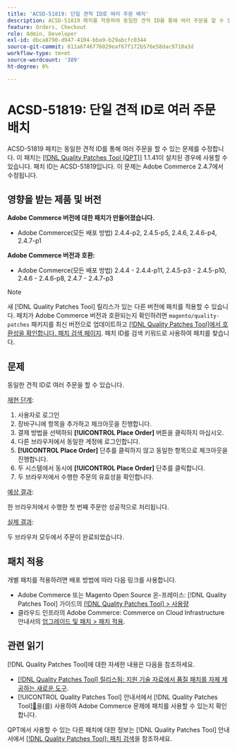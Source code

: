 ```yaml
---
title: 'ACSD-51819: 단일 견적 ID로 여러 주문 배치'
description: ACSD-51819 패치를 적용하여 동일한 견적 ID를 통해 여러 주문을 할 수 있는 Adobe Commerce 문제를 해결합니다.
feature: Orders, Checkout
role: Admin, Developer
exl-id: dbca8790-d947-4104-bba9-b29abcfc0344
source-git-commit: 011a6f46f76029eaf67f172b576e58dac9710a3d
workflow-type: tm+mt
source-wordcount: '389'
ht-degree: 0%

---
```


# ACSD-51819: 단일 견적 ID로 여러 주문 배치

ACSD-51819 패치는 동일한 견적 ID를 통해 여러 주문을 할 수 있는 문제를 수정합니다. 이 패치는 [[!DNL Quality Patches Tool (QPT)]](https://experienceleague.adobe.com/en/docs/commerce-operations/tools/quality-patches-tool/quality-patches-tool-to-self-serve-quality-patches) 1.1.41이 설치된 경우에 사용할 수 있습니다. 패치 ID는 ACSD-51819입니다. 이 문제는 Adobe Commerce 2.4.7에서 수정됩니다.

## 영향을 받는 제품 및 버전

**Adobe Commerce 버전에 대한 패치가 만들어졌습니다.**

* Adobe Commerce(모든 배포 방법) 2.4.4-p2, 2.4.5-p5, 2.4.6, 2.4.6-p4, 2.4.7-p1

**Adobe Commerce 버전과 호환:**

* Adobe Commerce(모든 배포 방법) 2.4.4 - 2.4.4-p11, 2.4.5-p3 - 2.4.5-p10, 2.4.6 - 2.4.6-p8, 2.4.7 - 2.4.7-p3

>[!NOTE]
>
>새 [!DNL Quality Patches Tool] 릴리스가 있는 다른 버전에 패치를 적용할 수 있습니다. 패치가 Adobe Commerce 버전과 호환되는지 확인하려면 `magento/quality-patches` 패키지를 최신 버전으로 업데이트하고 [[!DNL Quality Patches Tool]에서 호환성을 확인합니다. 패치 검색 페이지](https://experienceleague.adobe.com/tools/commerce-quality-patches/index.html). 패치 ID를 검색 키워드로 사용하여 패치를 찾습니다.

## 문제

동일한 견적 ID로 여러 주문을 할 수 있습니다.

<u>재현 단계</u>:

1. 사용자로 로그인
1. 장바구니에 항목을 추가하고 체크아웃을 진행합니다.
1. 결제 방법을 선택하되 **[!UICONTROL Place Order]** 버튼을 클릭하지 마십시오.
1. 다른 브라우저에서 동일한 계정에 로그인합니다.
1. **[!UICONTROL Place Order]** 단추를 클릭하지 않고 동일한 항목으로 체크아웃을 진행합니다.
1. 두 시스템에서 동시에 **[!UICONTROL Place Order]** 단추를 클릭합니다.
1. 두 브라우저에서 수행한 주문의 유효성을 확인합니다.

<u>예상 결과</u>:

한 브라우저에서 수행한 첫 번째 주문만 성공적으로 처리됩니다.

<u>실제 결과</u>:

두 브라우저 모두에서 주문이 완료되었습니다.

## 패치 적용

개별 패치를 적용하려면 배포 방법에 따라 다음 링크를 사용합니다.

* Adobe Commerce 또는 Magento Open Source 온-프레미스: [!DNL Quality Patches Tool] 가이드의 [[!DNL Quality Patches Tool] > 사용량](/help/tools/quality-patches-tool/usage.md)
* 클라우드 인프라의 Adobe Commerce: Commerce on Cloud Infrastructure 안내서의 [업그레이드 및 패치 > 패치 적용](https://experienceleague.adobe.com/docs/commerce-cloud-service/user-guide/develop/upgrade/apply-patches.html).

## 관련 읽기

[!DNL Quality Patches Tool]에 대한 자세한 내용은 다음을 참조하세요.

* [[!DNL Quality Patches Tool] 릴리스됨: 지원 기술 자료에서 품질 패치를 자체 제공하는 새로운 도구](https://experienceleague.adobe.com/en/docs/commerce-operations/tools/quality-patches-tool/quality-patches-tool-to-self-serve-quality-patches).
* [!UICONTROL Quality Patches Tool] 안내서에서  [!DNL Quality Patches Tool][&#128279;](/help/tools/quality-patches-tool/patches-available-in-qpt/check-patch-for-magento-issue-with-magento-quality-patches.md)을(를) 사용하여 Adobe Commerce 문제에 패치를 사용할 수 있는지 확인합니다.


QPT에서 사용할 수 있는 다른 패치에 대한 정보는 [!DNL Quality Patches Tool] 안내서에서 [[!DNL Quality Patches Tool]: 패치 검색](https://experienceleague.adobe.com/tools/commerce-quality-patches/index.html)을 참조하세요.
